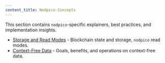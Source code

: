 ```yaml
---
content_title: Nodpico Concepts
---
```


This section contains `nodpico`-specific explainers, best practices, and implementation insights.

* [Storage and Read Modes](05_storage-and-read-modes.md) - Blockchain state and storage, `nodpico` read modes.
* [Context-Free Data](10_context-free-data/index.md) - Goals, benefits, and operations on context-free data.
